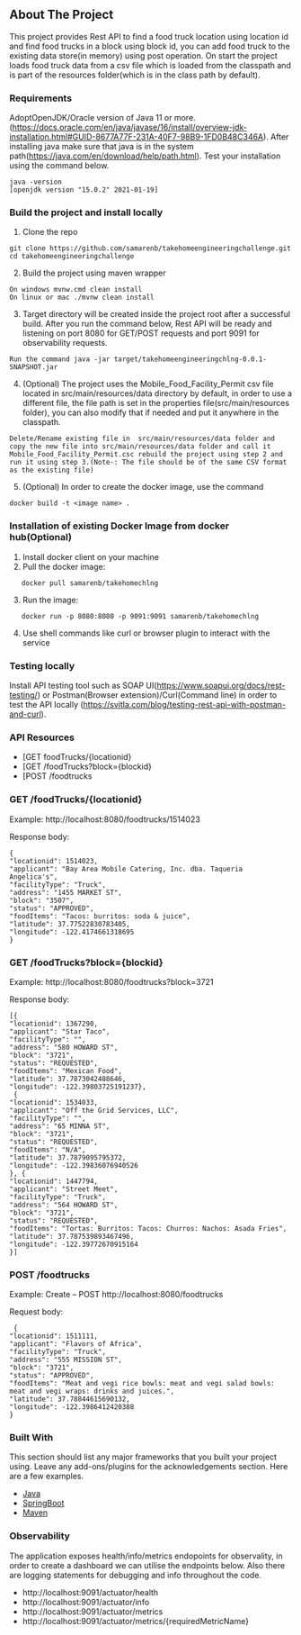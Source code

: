<!-- ABOUT THE PROJECT -->
## About The Project

This project provides Rest API to find a food truck location using location id and find food trucks in a block using block id, you can add food truck to the existing data store(in memory) using post operation. On start the project loads food truck data from a csv file which is loaded from the classpath and is part of the resources folder(which is in the class path by default).



### Requirements

AdoptOpenJDK/Oracle version of Java 11 or more.(https://docs.oracle.com/en/java/javase/16/install/overview-jdk-installation.html#GUID-8677A77F-231A-40F7-98B9-1FD0B48C346A). After installing java make sure that java is in the system path(https://java.com/en/download/help/path.html). Test your installation using the command below.
```
java -version
[openjdk version "15.0.2" 2021-01-19]
```

### Build the project and install locally

1. Clone the repo
```
git clone https://github.com/samarenb/takehomeengineeringchallenge.git
cd takehomeengineeringchallenge 
```
2. Build the project using maven wrapper
``` 
On windows mvnw.cmd clean install
On linux or mac ./mvnw clean install
```
3. Target directory will be created inside the project root after a successful build.  After you run the command below, Rest API will be ready and listening on  port 8080 for GET/POST requests and port 9091 for observability requests.
```
Run the command java -jar target/takehomeengineeringchlng-0.0.1-SNAPSHOT.jar
```
4. (Optional) The project uses the Mobile_Food_Facility_Permit csv file located in src/main/resources/data directory by default, in order to use a different file, the file path is set in the properties file(src/main/resources folder), you can also modify that if needed and put it anywhere in the classpath.
```
Delete/Rename existing file in  src/main/resources/data folder and copy the new file into src/main/resources/data folder and call it Mobile_Food_Facility_Permit.csc rebuild the project using step 2 and run it using step 3.(Note-: The file should be of the same CSV format as the existing file)
```
5. (Optional) In order to create the docker image, use the command
```
docker build -t <image name> .
```

### Installation of existing Docker Image from docker hub(Optional)

1. Install docker client on your machine
2. Pull the docker image:
```
   docker pull samarenb/takehomechlng
```
   
3. Run the image:
```
   docker run -p 8080:8080 -p 9091:9091 samarenb/takehomechlng
```   
4. Use shell commands like curl or browser plugin to interact with the service

### Testing locally
Install API testing tool such as SOAP UI(https://www.soapui.org/docs/rest-testing/) or Postman(Browser extension)/Curl(Command line) in order to test the API locally (https://svitla.com/blog/testing-rest-api-with-postman-and-curl).

### API Resources

 - [GET foodTrucks/{locationid}
 - [GET /foodTrucks?block={blockid}
 - [POST /foodtrucks




### GET /foodTrucks/{locationid}

Example: http://localhost:8080/foodtrucks/1514023

Response body:

    {
    "locationid": 1514023,
    "applicant": "Bay Area Mobile Catering, Inc. dba. Taqueria Angelica's",
    "facilityType": "Truck",
    "address": "1455 MARKET ST",
    "block": "3507",
    "status": "APPROVED",
    "foodItems": "Tacos: burritos: soda & juice",
    "latitude": 37.77522830783405,
    "longitude": -122.4174661318695
    }

### GET /foodTrucks?block={blockid}

Example: http://localhost:8080/foodtrucks?block=3721

Response body:

    [{
    "locationid": 1367290,
    "applicant": "Star Taco",
    "facilityType": "",
    "address": "580 HOWARD ST",
    "block": "3721",
    "status": "REQUESTED",
    "foodItems": "Mexican Food",
    "latitude": 37.7873042488646,
    "longitude": -122.39803725191237},
     {
    "locationid": 1534033,
    "applicant": "Off the Grid Services, LLC",
    "facilityType": "",
    "address": "65 MINNA ST",
    "block": "3721",
    "status": "REQUESTED",
    "foodItems": "N/A",
    "latitude": 37.7879095795372,
    "longitude": -122.39836076940526
    }, {
    "locationid": 1447794,
    "applicant": "Street Meet",
    "facilityType": "Truck",
    "address": "564 HOWARD ST",
    "block": "3721",
    "status": "REQUESTED",
    "foodItems": "Tortas: Burritos: Tacos: Churros: Nachos: Asada Fries",
    "latitude": 37.787539893467496,
    "longitude": -122.39772670915164
    }]



### POST /foodtrucks

Example: Create – POST  http://localhost:8080/foodtrucks

Request body:

     {
    "locationid": 1511111,
    "applicant": "Flavors of Africa",
    "facilityType": "Truck",
    "address": "555 MISSION ST",
    "block": "3721",
    "status": "APPROVED",
    "foodItems": "Meat and vegi rice bowls: meat and vegi salad bowls: meat and vegi wraps: drinks and juices.",
    "latitude": 37.78844615690132,
    "longitude": -122.3986412420388
    }



### Built With

This section should list any major frameworks that you built your project using. Leave any add-ons/plugins for the acknowledgements section. Here are a few examples.
* [Java](https://java.com)
* [SpringBoot](https://spring.io)
* [Maven](https://maven.apache.org) 


### Observability
The application exposes health/info/metrics endopoints for observality, in order to create a dashboard we can utilise the endpoints below. Also there are logging statements for debugging and info throughout the code.

* http://localhost:9091/actuator/health
* http://localhost:9091/actuator/info
* http://localhost:9091/actuator/metrics
* http://localhost:9091/actuator/metrics/{requiredMetricName}

